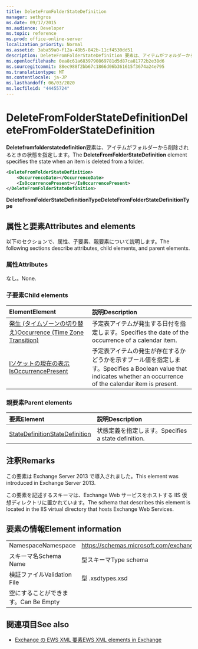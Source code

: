```yaml
---
title: DeleteFromFolderStateDefinition
manager: sethgros
ms.date: 09/17/2015
ms.audience: Developer
ms.topic: reference
ms.prod: office-online-server
localization_priority: Normal
ms.assetid: 3aba59a0-f12a-48b5-842b-11cf4530dd51
description: DeleteFromFolderStateDefinition 要素は、アイテムがフォルダーから削除されるときの状態を指定します。
ms.openlocfilehash: 0ea8c61a6839790869781d5d87ca81772b2e38d6
ms.sourcegitcommit: 88ec988f2bb67c1866d06b361615f3674a24e795
ms.translationtype: MT
ms.contentlocale: ja-JP
ms.lasthandoff: 06/03/2020
ms.locfileid: "44455724"
---
```

# <a name="deletefromfolderstatedefinition"></a><span data-ttu-id="41d84-103">DeleteFromFolderStateDefinition</span><span class="sxs-lookup"><span data-stu-id="41d84-103">DeleteFromFolderStateDefinition</span></span>

<span data-ttu-id="41d84-104">**Deletefromfolderstatedefinition**要素は、アイテムがフォルダーから削除されるときの状態を指定します。</span><span class="sxs-lookup"><span data-stu-id="41d84-104">The **DeleteFromFolderStateDefinition** element specifies the state when an item is deleted from a folder.</span></span> 
  
```XML
<DeleteFromFolderStateDefinition>
    <OccurrenceDate></OccurrenceDate>
    <IsOccurrencePresent></IsOccurrencePresent>
</DeleteFromFolderStateDefinition>
```

 <span data-ttu-id="41d84-105">**DeleteFromFolderStateDefinitionType**</span><span class="sxs-lookup"><span data-stu-id="41d84-105">**DeleteFromFolderStateDefinitionType**</span></span>
## <a name="attributes-and-elements"></a><span data-ttu-id="41d84-106">属性と要素</span><span class="sxs-lookup"><span data-stu-id="41d84-106">Attributes and elements</span></span>

<span data-ttu-id="41d84-107">以下のセクションで、属性、子要素、親要素について説明します。</span><span class="sxs-lookup"><span data-stu-id="41d84-107">The following sections describe attributes, child elements, and parent elements.</span></span>
  
### <a name="attributes"></a><span data-ttu-id="41d84-108">属性</span><span class="sxs-lookup"><span data-stu-id="41d84-108">Attributes</span></span>

<span data-ttu-id="41d84-109">なし。</span><span class="sxs-lookup"><span data-stu-id="41d84-109">None.</span></span>
  
### <a name="child-elements"></a><span data-ttu-id="41d84-110">子要素</span><span class="sxs-lookup"><span data-stu-id="41d84-110">Child elements</span></span>

|<span data-ttu-id="41d84-111">**Element**</span><span class="sxs-lookup"><span data-stu-id="41d84-111">**Element**</span></span>|<span data-ttu-id="41d84-112">**説明**</span><span class="sxs-lookup"><span data-stu-id="41d84-112">**Description**</span></span>|
|:-----|:-----|
|[<span data-ttu-id="41d84-113">発生 (タイムゾーンの切り替え)</span><span class="sxs-lookup"><span data-stu-id="41d84-113">Occurrence (Time Zone Transition)</span></span>](occurrence-time-zone-transition.md) <br/> |<span data-ttu-id="41d84-114">予定表アイテムが発生する日付を指定します。</span><span class="sxs-lookup"><span data-stu-id="41d84-114">Specifies the date of the occurrence of a calendar item.</span></span>  <br/> |
|[<span data-ttu-id="41d84-115">Iソケットの現在の表示</span><span class="sxs-lookup"><span data-stu-id="41d84-115">IsOccurrencePresent</span></span>](isoccurrencepresent.md) <br/> |<span data-ttu-id="41d84-116">予定表アイテムの発生が存在するかどうかを示すブール値を指定します。</span><span class="sxs-lookup"><span data-stu-id="41d84-116">Specifies a Boolean value that indicates whether an occurrence of the calendar item is present.</span></span>  <br/> |
   
### <a name="parent-elements"></a><span data-ttu-id="41d84-117">親要素</span><span class="sxs-lookup"><span data-stu-id="41d84-117">Parent elements</span></span>

|<span data-ttu-id="41d84-118">**要素**</span><span class="sxs-lookup"><span data-stu-id="41d84-118">**Element**</span></span>|<span data-ttu-id="41d84-119">**説明**</span><span class="sxs-lookup"><span data-stu-id="41d84-119">**Description**</span></span>|
|:-----|:-----|
|[<span data-ttu-id="41d84-120">StateDefinition</span><span class="sxs-lookup"><span data-stu-id="41d84-120">StateDefinition</span></span>](statedefinition.md) <br/> |<span data-ttu-id="41d84-121">状態定義を指定します。</span><span class="sxs-lookup"><span data-stu-id="41d84-121">Specifies a state definition.</span></span>  <br/> |
   
## <a name="remarks"></a><span data-ttu-id="41d84-122">注釈</span><span class="sxs-lookup"><span data-stu-id="41d84-122">Remarks</span></span>

<span data-ttu-id="41d84-123">この要素は Exchange Server 2013 で導入されました。</span><span class="sxs-lookup"><span data-stu-id="41d84-123">This element was introduced in Exchange Server 2013.</span></span>
  
<span data-ttu-id="41d84-124">この要素を記述するスキーマは、Exchange Web サービスをホストする IIS 仮想ディレクトリに置かれています。</span><span class="sxs-lookup"><span data-stu-id="41d84-124">The schema that describes this element is located in the IIS virtual directory that hosts Exchange Web Services.</span></span>
  
## <a name="element-information"></a><span data-ttu-id="41d84-125">要素の情報</span><span class="sxs-lookup"><span data-stu-id="41d84-125">Element information</span></span>

|||
|:-----|:-----|
|<span data-ttu-id="41d84-126">Namespace</span><span class="sxs-lookup"><span data-stu-id="41d84-126">Namespace</span></span>  <br/> |https://schemas.microsoft.com/exchange/services/2006/types  <br/> |
|<span data-ttu-id="41d84-127">スキーマ名</span><span class="sxs-lookup"><span data-stu-id="41d84-127">Schema Name</span></span>  <br/> |<span data-ttu-id="41d84-128">型スキーマ</span><span class="sxs-lookup"><span data-stu-id="41d84-128">Type schema</span></span>  <br/> |
|<span data-ttu-id="41d84-129">検証ファイル</span><span class="sxs-lookup"><span data-stu-id="41d84-129">Validation File</span></span>  <br/> |<span data-ttu-id="41d84-130">型 .xsd</span><span class="sxs-lookup"><span data-stu-id="41d84-130">types.xsd</span></span>  <br/> |
|<span data-ttu-id="41d84-131">空にすることができます。</span><span class="sxs-lookup"><span data-stu-id="41d84-131">Can Be Empty</span></span>  <br/> ||
   
## <a name="see-also"></a><span data-ttu-id="41d84-132">関連項目</span><span class="sxs-lookup"><span data-stu-id="41d84-132">See also</span></span>

- [<span data-ttu-id="41d84-133">Exchange の EWS XML 要素</span><span class="sxs-lookup"><span data-stu-id="41d84-133">EWS XML elements in Exchange</span></span>](ews-xml-elements-in-exchange.md)

